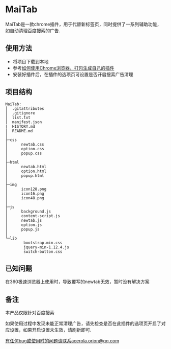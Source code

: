 # MaiTab
MaiTab是一款chrome插件，用于代替新标签页，同时提供了一系列辅助功能，如自动清理百度搜索的广告.

## 使用方法
- 将项目下载到本地
- 参考[如何使用Chrome浏览器，打包生成自己的插件](https://blog.csdn.net/wanwuguicang/article/details/79742017)
- 安装好插件后，在插件的选项页可设置是否开启搜索广告清理

## 项目结构
```
MaiTab:
│  .gitattributes
│  .gitignore
│  list.txt
│  manifest.json
|  HISTORY.md
│  README.md
│  
├─css
│      newtab.css
│      option.css
│      popup.css
│      
├─html
│      newtab.html
│      option.html
│      popup.html
│      
├─img
│      icon128.png
│      icon16.png
│      icon48.png
│      
├─js
│      background.js
│      content-script.js
│      newtab.js
│      option.js
│      popup.js
│      
└─lib
        bootstrap.min.css
        jquery-min-1.12.4.js
        switch-button.css
```

## 已知问题
在360极速浏览器上使用时，导致覆写的newtab无效，暂时没有解决方案

## 备注
本产品仅限针对百度搜索

如果使用过程中发现未能正常清理广告，请先检查是否在此插件的选项页开启了对应设置，如果开启设置未生效，请刷新即可.

有任何bug或使用时的问题请联系acerola.orion@qq.com
